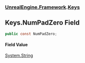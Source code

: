 ### [UnrealEngine.Framework](./UnrealEngine-Framework.md 'UnrealEngine.Framework').[Keys](./Keys.md 'UnrealEngine.Framework.Keys')
## Keys.NumPadZero Field
  
```csharp
public const NumPadZero;
```
#### Field Value
[System.String](https://docs.microsoft.com/en-us/dotnet/api/System.String 'System.String')  
